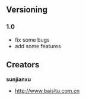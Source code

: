 ## Versioning
### 1.0
 * fix some bugs
 * add some features

## Creators
**sunjianxu**

* http://www.baisitu.com.cn